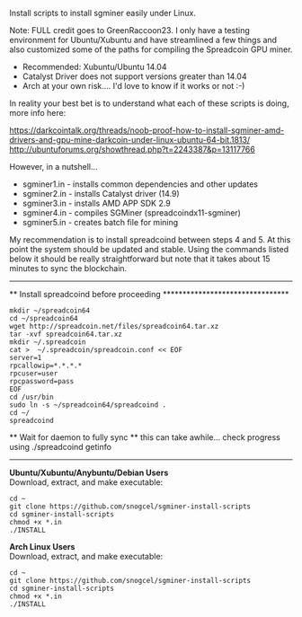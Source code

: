Install scripts to install sgminer easily under Linux.  

Note: FULL credit goes to GreenRaccoon23. I only have a testing environment for Ubuntu/Xubuntu and have streamlined a few things and also customized some of the paths for compiling the Spreadcoin GPU miner.

- Recommended: Xubuntu/Ubuntu 14.04
- Catalyst Driver does not support versions greater than 14.04
- Arch at your own risk.... I'd love to know if it works or not :-)

In reality your best bet is to understand what each of these scripts is doing, more info here:

https://darkcointalk.org/threads/noob-proof-how-to-install-sgminer-amd-drivers-and-gpu-mine-darkcoin-under-linux-ubuntu-64-bit.1813/  
http://ubuntuforums.org/showthread.php?t=2243387&p=13117766

However, in a nutshell...

- sgminer1.in - installs common dependencies and other updates
- sgminer2.in - installs Catalyst driver (14.9)
- sgminer3.in - installs AMD APP SDK 2.9
- sgminer4.in - compiles SGMiner (spreadcoindx11-sgminer)
- sgminer5.in - creates batch file for mining

My recommendation is to install spreadcoind between steps 4 and 5. At this point the system should be updated and stable. Using the commands listed below it should be really straightforward but note that it takes about 15 minutes to sync the blockchain.

*************************************************************************
** Install spreadcoind before proceeding ********************************
```
mkdir ~/spreadcoin64
cd ~/spreadcoin64
wget http://spreadcoin.net/files/spreadcoin64.tar.xz
tar -xvf spreadcoin64.tar.xz
mkdir ~/.spreadcoin
cat >  ~/.spreadcoin/spreadcoin.conf << EOF
server=1
rpcallowip=*.*.*.*
rpcuser=user
rpcpassword=pass
EOF
cd /usr/bin
sudo ln -s ~/spreadcoin64/spreadcoind .
cd ~/
spreadcoind
```
** Wait for daemon to fully sync
** this can take awhile... check progress using ./spreadcoind getinfo
*************************************************************************

**Ubuntu/Xubuntu/Anybuntu/Debian Users**  
Download, extract, and make executable:  
```
cd ~  
git clone https://github.com/snogcel/sgminer-install-scripts
cd sgminer-install-scripts  
chmod +x *.in  
./INSTALL
```
  
**Arch Linux Users**  
Download, extract, and make executable:  
```
cd ~  
git clone https://github.com/snogcel/sgminer-install-scripts  
cd sgminer-install-scripts  
chmod +x *.in  
./INSTALL
```
  
